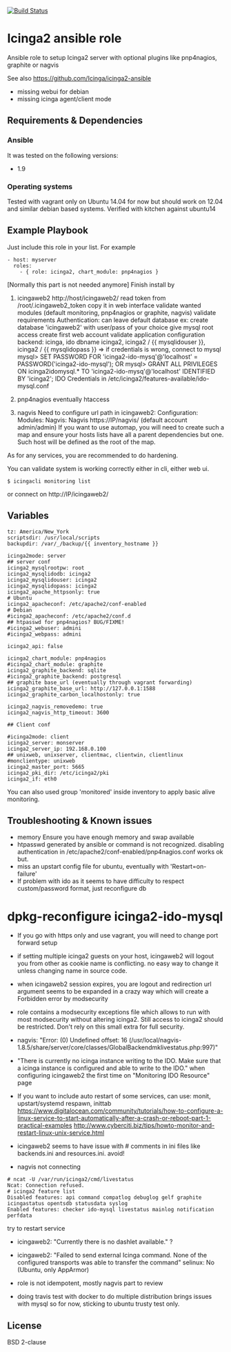 [![Build Status](https://travis-ci.org/juju4/ansible-icinga2.svg?branch=master)](https://travis-ci.org/juju4/ansible-icinga2)
# Icinga2 ansible role

Ansible role to setup Icinga2 server with optional plugins like pnp4nagios, graphite or nagvis

See also
https://github.com/Icinga/icinga2-ansible
* missing webui for debian
* missing icinga agent/client mode

## Requirements & Dependencies

### Ansible
It was tested on the following versions:
 * 1.9

### Operating systems

Tested with vagrant only on Ubuntu 14.04 for now but should work on 12.04 and similar debian based systems.
Verified with kitchen against ubuntu14

## Example Playbook

Just include this role in your list.
For example

```
- host: myserver
  roles:
    - { role: icinga2, chart_module: pnp4nagios }
```

[Normally this part is not needed anymore]
Finish install by 
1) icingaweb2
    http://host/icingaweb2/
read token from /root/.icingaweb2_token
copy it in web interface
validate wanted modules (default monitoring, pnp4nagios or graphite, nagvis)
validate requirements
Authentication: can leave default database
 ex: create database 'icingaweb2' with user/pass of your choice
give mysql root access
create first web account
validate application configuration
 backend: icinga, ido
 dbname icinga2, icinga2 / {{ mysqlidouser }}, icinga2 / {{ mysqlidopass }}
 => if credentials is wrong, connect to mysql 
       mysql> SET PASSWORD FOR 'icinga2-ido-mysq'@'localhost' = PASSWORD('icinga2-ido-mysql');
       OR
       mysql> GRANT ALL PRIVILEGES ON icinga2idomysql.* TO 'icinga2-ido-mysq'@'localhost' IDENTIFIED BY 'icinga2';
IDO Credentials in /etc/icinga2/features-available/ido-mysql.conf

2) pnp4nagios
eventually htaccess

3) nagvis
Need to configure url path in icingaweb2: Configuration: Modules: Nagvis: Nagvis
https://IP/nagvis/
(default account admin/admin)
If you want to use automap, you will need to create such a map and ensure your hosts lists have all a parent dependencies but one. Such host will be defined as the root of the map.

As for any services, you are recommended to do hardening.

You can validate system is working correctly either in cli, either web ui.
```
$ icingacli monitoring list
```
or connect on http://IP/icingaweb2/


## Variables

```
tz: America/New_York
scriptsdir: /usr/local/scripts
backupdir: /var/_/backup/{{ inventory_hostname }}

icinga2mode: server
## server conf
icinga2_mysqlrootpw: root
icinga2_mysqlidodb: icinga2
icinga2_mysqlidouser: icinga2
icinga2_mysqlidopass: icinga2
icinga2_apache_httpsonly: true
# Ubuntu
icinga2_apacheconf: /etc/apache2/conf-enabled
# Debian
#icinga2_apacheconf: /etc/apache2/conf.d
## htpasswd for pnp4nagios? BUG/FIXME!
#icinga2_webuser: admini
#icinga2_webpass: admini

icinga2_api: false

icinga2_chart_module: pnp4nagios
#icinga2_chart_module: graphite
icinga2_graphite_backend: sqlite
#icinga2_graphite_backend: postgresql
## graphite base_url (eventually through vagrant forwarding)
icinga2_graphite_base_url: http://127.0.0.1:1588
icinga2_graphite_carbon_localhostonly: true

icinga2_nagvis_removedemo: true
icinga2_nagvis_http_timeout: 3600

## Client conf

#icinga2mode: client
icinga2_server: monserver
icinga2_server_ip: 192.168.0.100
## unixweb, unixserver, clientmac, clientwin, clientlinux
#monclientype: unixweb
icinga2_master_port: 5665
icinga2_pki_dir: /etc/icinga2/pki
icinga2_if: eth0
```

You can also used group 'monitored' inside inventory to apply basic alive monitoring.

## Troubleshooting & Known issues

* memory
Ensure you have enough memory and swap available
* htpasswd generated by ansible or command is not recognized. disabling authentication in /etc/apache2/conf-enabled/pnp4nagios.conf works ok but.
* miss an upstart config file for ubuntu, eventually with 'Restart=on-failure'
* If problem with ido as it seems to have difficulty to respect custom/password format, just reconfigure db
# dpkg-reconfigure icinga2-ido-mysql
* If you go with https only and use vagrant, you will need to change port forward setup
* if setting multiple icinga2 guests on your host, icingaweb2 will logout you from other as cookie name is conflicting. no easy way to change it unless changing name in source code.
* when icingaweb2 session expires, you are logout and redirection url argument seems to be expanded in a crazy way which will create a Forbidden error by modsecurity
* role contains a modsecurity exceptions file which allows to run with most modsecurity without altering icinga2. Still access to icinga2 should be restricted. Don't rely on this small extra for full security.
* nagvis:
"Error: (0) Undefined offset: 16 (/usr/local/nagvis-1.8.5/share/server/core/classes/GlobalBackendmklivestatus.php:997)"
* "There is currently no icinga instance writing to the IDO. Make sure that a icinga instance is configured and able to write to the IDO."
when configuring icingaweb2 the first time on "Monitoring IDO Resource" page

* If you want to include auto restart of some services, can use: monit, upstart/systemd respawn, inittab
https://www.digitalocean.com/community/tutorials/how-to-configure-a-linux-service-to-start-automatically-after-a-crash-or-reboot-part-1-practical-examples
http://www.cyberciti.biz/tips/howto-monitor-and-restart-linux-unix-service.html

* icingaweb2 seems to have issue with # comments in ini files like backends.ini and resources.ini. avoid!

* nagvis not connecting
```
# ncat -U /var/run/icinga2/cmd/livestatus 
Ncat: Connection refused.
# icinga2 feature list
Disabled features: api command compatlog debuglog gelf graphite icingastatus opentsdb statusdata syslog
Enabled features: checker ido-mysql livestatus mainlog notification perfdata
```
try to restart service

* icingaweb2: "Currently there is no dashlet available."
?

* icingaweb2: "Failed to send external Icinga command. None of the configured transports was able to transfer the command"
selinux: No (Ubuntu, only AppArmor)

* role is not idempotent, mostly nagvis part to review
* doing travis test with docker to do multiple distribution brings issues with mysql so for now, sticking to ubuntu trusty test only.

## License

BSD 2-clause


